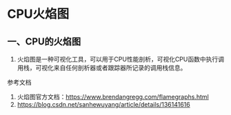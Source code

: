 # CPU火焰图

## 一、CPU的火焰图
1. 火焰图是一种可视化工具，可以用于CPU性能剖析，可视化CPU函数中执行调用栈，可视化来自任何剖析器或者跟踪器所记录的调用栈信息。









参考文档
1. 火焰图官方文档：https://www.brendangregg.com/flamegraphs.html
2. https://blog.csdn.net/sanhewuyang/article/details/136141616
